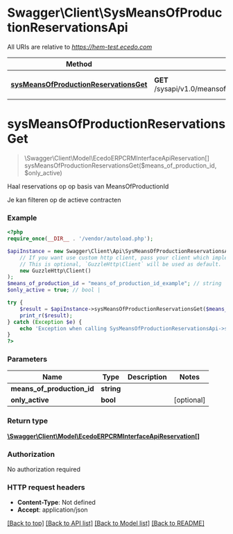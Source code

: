 # Swagger\Client\SysMeansOfProductionReservationsApi

All URIs are relative to *https://hem-test.ecedo.com*

Method | HTTP request | Description
------------- | ------------- | -------------
[**sysMeansOfProductionReservationsGet**](SysMeansOfProductionReservationsApi.md#sysMeansOfProductionReservationsGet) | **GET** /sysapi/v1.0/meansofproductions/{meansOfProductionId}/reservations | Haal reservations op op basis van MeansOfProductionId


# **sysMeansOfProductionReservationsGet**
> \Swagger\Client\Model\EcedoERPCRMInterfaceApiReservation[] sysMeansOfProductionReservationsGet($means_of_production_id, $only_active)

Haal reservations op op basis van MeansOfProductionId

Je kan filteren op de actieve contracten

### Example
```php
<?php
require_once(__DIR__ . '/vendor/autoload.php');

$apiInstance = new Swagger\Client\Api\SysMeansOfProductionReservationsApi(
    // If you want use custom http client, pass your client which implements `GuzzleHttp\ClientInterface`.
    // This is optional, `GuzzleHttp\Client` will be used as default.
    new GuzzleHttp\Client()
);
$means_of_production_id = "means_of_production_id_example"; // string | 
$only_active = true; // bool | 

try {
    $result = $apiInstance->sysMeansOfProductionReservationsGet($means_of_production_id, $only_active);
    print_r($result);
} catch (Exception $e) {
    echo 'Exception when calling SysMeansOfProductionReservationsApi->sysMeansOfProductionReservationsGet: ', $e->getMessage(), PHP_EOL;
}
?>
```

### Parameters

Name | Type | Description  | Notes
------------- | ------------- | ------------- | -------------
 **means_of_production_id** | **string**|  |
 **only_active** | **bool**|  | [optional]

### Return type

[**\Swagger\Client\Model\EcedoERPCRMInterfaceApiReservation[]**](../Model/EcedoERPCRMInterfaceApiReservation.md)

### Authorization

No authorization required

### HTTP request headers

 - **Content-Type**: Not defined
 - **Accept**: application/json

[[Back to top]](#) [[Back to API list]](../../README.md#documentation-for-api-endpoints) [[Back to Model list]](../../README.md#documentation-for-models) [[Back to README]](../../README.md)

